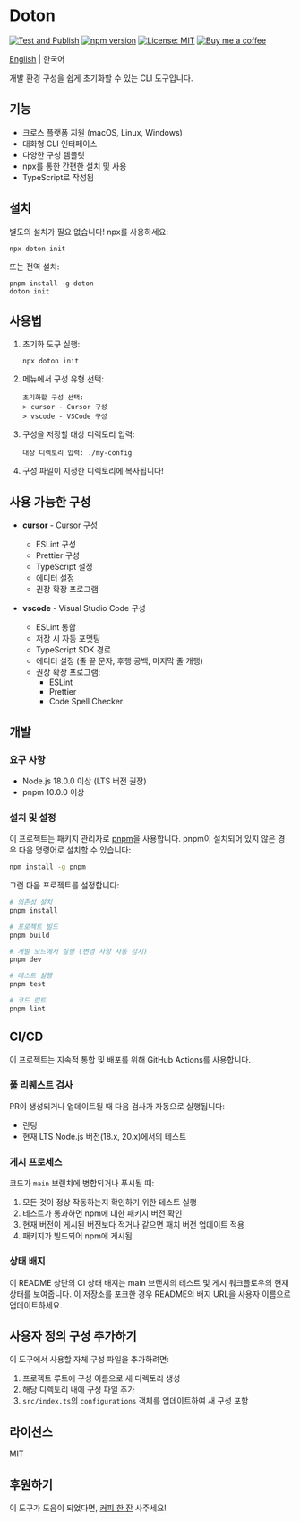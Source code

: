 # Doton

[![Test and Publish](https://github.com/khw1031/doton/actions/workflows/publish.yml/badge.svg?branch=main)](https://github.com/khw1031/doton/actions/workflows/publish.yml)
[![npm version](https://img.shields.io/npm/v/doton.svg)](https://www.npmjs.com/package/doton)
[![License: MIT](https://img.shields.io/badge/License-MIT-yellow.svg)](https://opensource.org/licenses/MIT)
[![Buy me a coffee](https://img.shields.io/badge/Buy%20me%20a%20coffee-Support-yellow.svg)](https://buymeacoffee.com/fkmgifhne)

[English](./README.md) | 한국어

개발 환경 구성을 쉽게 초기화할 수 있는 CLI 도구입니다.

## 기능

- 크로스 플랫폼 지원 (macOS, Linux, Windows)
- 대화형 CLI 인터페이스
- 다양한 구성 템플릿
- npx를 통한 간편한 설치 및 사용
- TypeScript로 작성됨

## 설치

별도의 설치가 필요 없습니다! npx를 사용하세요:

```shell
npx doton init
```

또는 전역 설치:

```shell
pnpm install -g doton
doton init
```

## 사용법

1. 초기화 도구 실행:
   ```shell
   npx doton init
   ```

2. 메뉴에서 구성 유형 선택:
   ```
   초기화할 구성 선택:
   > cursor - Cursor 구성
   > vscode - VSCode 구성
   ```

3. 구성을 저장할 대상 디렉토리 입력:
   ```
   대상 디렉토리 입력: ./my-config
   ```

4. 구성 파일이 지정한 디렉토리에 복사됩니다!

## 사용 가능한 구성

- **cursor** - Cursor 구성
  - ESLint 구성
  - Prettier 구성
  - TypeScript 설정
  - 에디터 설정
  - 권장 확장 프로그램

- **vscode** - Visual Studio Code 구성
  - ESLint 통합
  - 저장 시 자동 포맷팅
  - TypeScript SDK 경로
  - 에디터 설정 (줄 끝 문자, 후행 공백, 마지막 줄 개행)
  - 권장 확장 프로그램:
    - ESLint
    - Prettier
    - Code Spell Checker

## 개발

### 요구 사항

- Node.js 18.0.0 이상 (LTS 버전 권장)
- pnpm 10.0.0 이상

### 설치 및 설정

이 프로젝트는 패키지 관리자로 [pnpm](https://pnpm.io/)을 사용합니다. pnpm이 설치되어 있지 않은 경우 다음 명령어로 설치할 수 있습니다:

```bash
npm install -g pnpm
```

그런 다음 프로젝트를 설정합니다:

```bash
# 의존성 설치
pnpm install

# 프로젝트 빌드
pnpm build

# 개발 모드에서 실행 (변경 사항 자동 감지)
pnpm dev

# 테스트 실행
pnpm test

# 코드 린트
pnpm lint
```

## CI/CD

이 프로젝트는 지속적 통합 및 배포를 위해 GitHub Actions를 사용합니다.

### 풀 리퀘스트 검사

PR이 생성되거나 업데이트될 때 다음 검사가 자동으로 실행됩니다:
- 린팅
- 현재 LTS Node.js 버전(18.x, 20.x)에서의 테스트

### 게시 프로세스

코드가 `main` 브랜치에 병합되거나 푸시될 때:
1. 모든 것이 정상 작동하는지 확인하기 위한 테스트 실행
2. 테스트가 통과하면 npm에 대한 패키지 버전 확인
3. 현재 버전이 게시된 버전보다 적거나 같으면 패치 버전 업데이트 적용
4. 패키지가 빌드되어 npm에 게시됨

### 상태 배지

이 README 상단의 CI 상태 배지는 main 브랜치의 테스트 및 게시 워크플로우의 현재 상태를 보여줍니다. 이 저장소를 포크한 경우 README의 배지 URL을 사용자 이름으로 업데이트하세요.

## 사용자 정의 구성 추가하기

이 도구에서 사용할 자체 구성 파일을 추가하려면:

1. 프로젝트 루트에 구성 이름으로 새 디렉토리 생성
2. 해당 디렉토리 내에 구성 파일 추가
3. `src/index.ts`의 `configurations` 객체를 업데이트하여 새 구성 포함

## 라이선스

MIT

## 후원하기

이 도구가 도움이 되었다면, [커피 한 잔](https://buymeacoffee.com/fkmgifhne) 사주세요!
